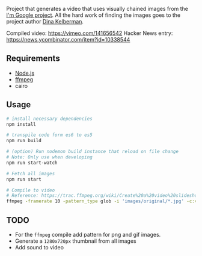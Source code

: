 
Project that generates a video that uses visually chained images from the [I'm Google project](http://dinakelberman.tumblr.com/). All the hard work of finding the images goes to the project author [Dina Kelberman](http://dinakelberman.com/).

Compiled video: https://vimeo.com/141656542
Hacker News entry: https://news.ycombinator.com/item?id=10338544

## Requirements
- [Node.js](https://nodejs.org/en/)
- [ffmpeg](https://www.ffmpeg.org/)
- cairo

## Usage
```bash
# install necessary dependencies
npm install

# transpile code form es6 to es5
npm run build

# (option) Run nodemon build instance that reload on file change
# Note: Only use when developing
npm run start-watch

# Fetch all images
npm run start

# Compile to video
# Reference: https://trac.ffmpeg.org/wiki/Create%20a%20video%20slideshow%20from%20images
ffmpeg -framerate 10 -pattern_type glob -i 'images/original/*.jpg' -c:v libx264 -pix_fmt yuv420p out.mp4
```

## TODO
- For the `ffmpeg` compile add pattern for png and gif images.
- Generate a `1280x720px` thumbnail from all images
- Add sound to video
